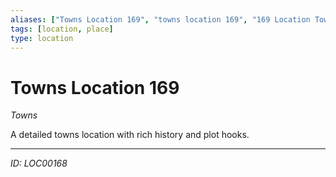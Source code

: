```yaml
---
aliases: ["Towns Location 169", "towns location 169", "169 Location Towns"]
tags: [location, place]
type: location
---
```


# Towns Location 169

*Towns*

A detailed towns location with rich history and plot hooks.

---
*ID: LOC00168*